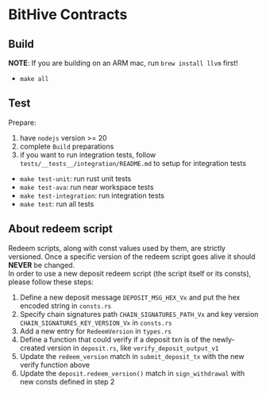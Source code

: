 # BitHive Contracts

## Build
**NOTE**: If you are building on an ARM mac, run `brew install llvm` first!
- `make all`

## Test
Prepare:
1. have `nodejs` version >= 20
2. complete `Build` preparations
3. if you want to run integration tests, follow `tests/__tests__/integration/README.md` to setup for integration tests

- `make test-unit`: run rust unit tests
- `make test-ava`: run near workspace tests
- `make test-integration`: run integration tests
- `make test`: run all tests

## About redeem script
Redeem scripts, along with const values used by them, are strictly versioned. Once a specific version of the redeem script goes alive it should **NEVER** be changed.    
In order to use a new deposit redeem script (the script itself or its consts), please follow these steps:
1. Define a new deposit message `DEPOSIT_MSG_HEX_Vx` and put the hex encoded string in `consts.rs`
2. Specify chain signatures path `CHAIN_SIGNATURES_PATH_Vx` and key version `CHAIN_SIGNATURES_KEY_VERSION_Vx` in `consts.rs`
3. Add a new entry for `RedeemVersion` in `types.rs`
4. Define a function that could verify if a deposit txn is of the newly-created version in `deposit.rs`, like `verify_deposit_output_v1`
5. Update the `redeem_version` match in `submit_deposit_tx` with the new verify function above
6. Update the `deposit.redeem_version()` match in `sign_withdrawal` with new consts defined in step 2
